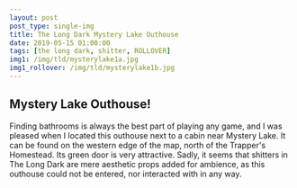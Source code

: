 ```yaml
---
layout: post
post_type: single-img
title: The Long Dark Mystery Lake Outhouse
date: 2019-05-15 01:00:00
tags: [the long dark, shitter, ROLLOVER]
img1: /img/tld/mysterylake1a.jpg
img1_rollover: /img/tld/mysterylake1b.jpg
---
```

## Mystery Lake Outhouse!

Finding bathrooms is always the best part of playing any game, and I was pleased when I located this outhouse next to a cabin near Mystery Lake. It can be found on the western edge of the map, north of the Trapper's Homestead. Its green door is very attractive. Sadly, it seems that shitters in The Long Dark are mere aesthetic props added for ambience, as this outhouse could not be entered, nor interacted with in any way. 
